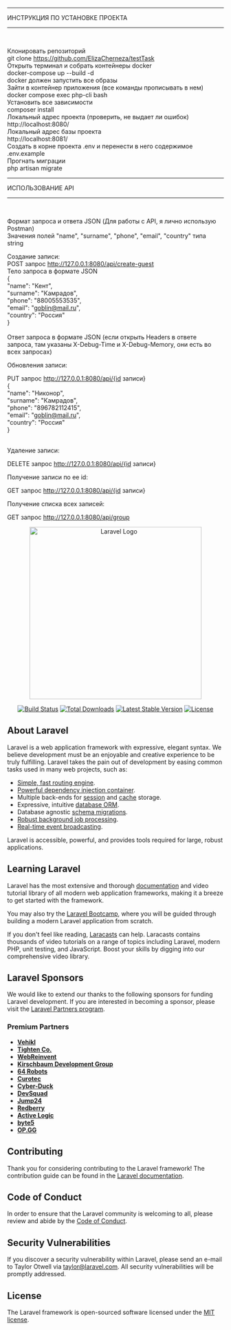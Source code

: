 __________________________________
ИНСТРУКЦИЯ ПО УСТАНОВКЕ ПРОЕКТА
__________________________________
<br>

Клонировать репозиторий <br>
git clone https://github.com/ElizaCherneza/testTask
<br>
Открыть терминал и собрать контейнеры docker<br>
docker-compose up --build -d
<br>
docker должен запустить все образы
<br>
Зайти в контейнер приложения (все команды прописывать в нем)<br>
docker compose exec php-cli bash
<br>
Установить все зависимости<br>
composer install
<br>
Локальный адрес проекта (проверить, не выдает ли ошибок)<br>
http://localhost:8080/<br>
Локальный адрес базы проекта<br>
http://localhost:8081/
<br>
Создать в корне проекта .env и перенести в него содержимое .env.example
<br>
Прогнать миграции<br>
php artisan migrate
<br>


__________________________________
ИСПОЛЬЗОВАНИЕ API
__________________________________
<br>

Формат запроса и ответа JSON
(Для работы с API, я лично использую Postman)
<br>
Значения полей "name", "surname", "phone", "email", "country" типа string
<br>


Создание записи:
<br>
POST запрос
http://127.0.0.1:8080/api/create-guest
<br>
Тело запроса в формате JSON<br>
{<br>
    "name": "Кент",<br>
    "surname": "Камрадов",<br>
    "phone": "88005553535",<br>
    "email": "goblin@mail.ru",<br>
    "country": "Россия"<br>
}<br>
<br>
Ответ запроса в формате JSON
(если открыть Headers в ответе запроса, там указаны X-Debug-Time и X-Debug-Memory, они есть во всех запросах)
<br>


Обновления записи:

PUT запрос
http://127.0.0.1:8080/api/{id записи}
<br>
{<br>
    "name": "Никонор",<br>
    "surname": "Камрадов",<br>
    "phone": "896782112415",<br>
    "email": "goblin@mail.ru",<br>
    "country": "Россия"<br>
}<br>
<br>


Удаление записи:

DELETE запрос
http://127.0.0.1:8080/api/{id записи}



Получение записи по ее id:

GET запрос
http://127.0.0.1:8080/api/{id записи}



Получение списка всех записей:

GET запрос
http://127.0.0.1:8080/api/group






<p align="center"><a href="https://laravel.com" target="_blank"><img src="https://raw.githubusercontent.com/laravel/art/master/logo-lockup/5%20SVG/2%20CMYK/1%20Full%20Color/laravel-logolockup-cmyk-red.svg" width="400" alt="Laravel Logo"></a></p>

<p align="center">
<a href="https://github.com/laravel/framework/actions"><img src="https://github.com/laravel/framework/workflows/tests/badge.svg" alt="Build Status"></a>
<a href="https://packagist.org/packages/laravel/framework"><img src="https://img.shields.io/packagist/dt/laravel/framework" alt="Total Downloads"></a>
<a href="https://packagist.org/packages/laravel/framework"><img src="https://img.shields.io/packagist/v/laravel/framework" alt="Latest Stable Version"></a>
<a href="https://packagist.org/packages/laravel/framework"><img src="https://img.shields.io/packagist/l/laravel/framework" alt="License"></a>
</p>

## About Laravel

Laravel is a web application framework with expressive, elegant syntax. We believe development must be an enjoyable and creative experience to be truly fulfilling. Laravel takes the pain out of development by easing common tasks used in many web projects, such as:

- [Simple, fast routing engine](https://laravel.com/docs/routing).
- [Powerful dependency injection container](https://laravel.com/docs/container).
- Multiple back-ends for [session](https://laravel.com/docs/session) and [cache](https://laravel.com/docs/cache) storage.
- Expressive, intuitive [database ORM](https://laravel.com/docs/eloquent).
- Database agnostic [schema migrations](https://laravel.com/docs/migrations).
- [Robust background job processing](https://laravel.com/docs/queues).
- [Real-time event broadcasting](https://laravel.com/docs/broadcasting).

Laravel is accessible, powerful, and provides tools required for large, robust applications.

## Learning Laravel

Laravel has the most extensive and thorough [documentation](https://laravel.com/docs) and video tutorial library of all modern web application frameworks, making it a breeze to get started with the framework.

You may also try the [Laravel Bootcamp](https://bootcamp.laravel.com), where you will be guided through building a modern Laravel application from scratch.

If you don't feel like reading, [Laracasts](https://laracasts.com) can help. Laracasts contains thousands of video tutorials on a range of topics including Laravel, modern PHP, unit testing, and JavaScript. Boost your skills by digging into our comprehensive video library.

## Laravel Sponsors

We would like to extend our thanks to the following sponsors for funding Laravel development. If you are interested in becoming a sponsor, please visit the [Laravel Partners program](https://partners.laravel.com).

### Premium Partners

- **[Vehikl](https://vehikl.com/)**
- **[Tighten Co.](https://tighten.co)**
- **[WebReinvent](https://webreinvent.com/)**
- **[Kirschbaum Development Group](https://kirschbaumdevelopment.com)**
- **[64 Robots](https://64robots.com)**
- **[Curotec](https://www.curotec.com/services/technologies/laravel/)**
- **[Cyber-Duck](https://cyber-duck.co.uk)**
- **[DevSquad](https://devsquad.com/hire-laravel-developers)**
- **[Jump24](https://jump24.co.uk)**
- **[Redberry](https://redberry.international/laravel/)**
- **[Active Logic](https://activelogic.com)**
- **[byte5](https://byte5.de)**
- **[OP.GG](https://op.gg)**

## Contributing

Thank you for considering contributing to the Laravel framework! The contribution guide can be found in the [Laravel documentation](https://laravel.com/docs/contributions).

## Code of Conduct

In order to ensure that the Laravel community is welcoming to all, please review and abide by the [Code of Conduct](https://laravel.com/docs/contributions#code-of-conduct).

## Security Vulnerabilities

If you discover a security vulnerability within Laravel, please send an e-mail to Taylor Otwell via [taylor@laravel.com](mailto:taylor@laravel.com). All security vulnerabilities will be promptly addressed.

## License

The Laravel framework is open-sourced software licensed under the [MIT license](https://opensource.org/licenses/MIT).

